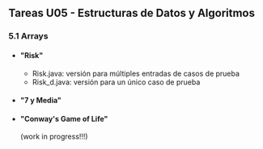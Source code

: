 ## Tareas U05 - Estructuras de Datos y Algoritmos

### 5.1 Arrays

- #### "Risk"
  - Risk.java: versión para múltiples entradas de casos de prueba
  - Risk_d.java: versión para un único caso de prueba

- #### "7 y Media"

- #### "Conway's Game of Life" 
  (work in progress!!!)
